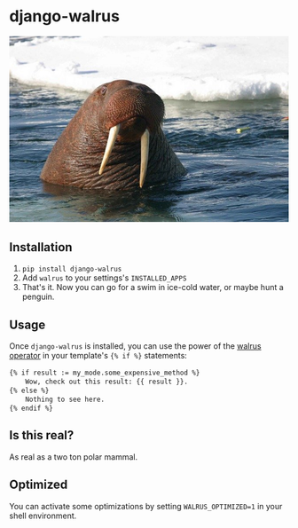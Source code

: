 # django-walrus

![Dr. Walruss K-M](walfreakboy3742.jpg)

## Installation

1) `pip install django-walrus`
2) Add `walrus` to your settings's `INSTALLED_APPS`
3) That's it. Now you can go for a swim in ice-cold water, or maybe hunt a penguin.

## Usage

Once `django-walrus` is installed, you can use the power of the
[walrus operator](https://docs.python.org/3/reference/expressions.html?highlight=walrus#assignment-expressions)
in your template's `{% if %}` statements:

```django
{% if result := my_mode.some_expensive_method %}
    Wow, check out this result: {{ result }}.
{% else %}
    Nothing to see here.
{% endif %}
```

## Is this real?

As real as a two ton polar mammal.

## Optimized

You can activate some optimizations by setting `WALRUS_OPTIMIZED=1` in your shell
environment.
